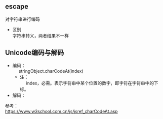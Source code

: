 <!-- toc -->
## escape  
对字符串进行编码  
+ 区别  
字符串转义，两者结果不一样  

## Unicode编码与解码  
+ 编码：   
<span style="display: inline-block;width:20px;">&nbsp;</span>stringObject.charCodeAt(index)     
    + 注：    
    <span style="display: inline-block;width:20px;">&nbsp;</span>index，必需。表示字符串中某个位置的数字，即字符在字符串中的下标。    
+ 解码：   

参考：   
https://www.w3school.com.cn/js/jsref_charCodeAt.asp    
<!-- endtoc -->
